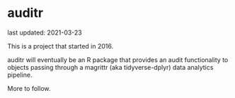 # auditr

last updated: 2021-03-23

This is a project that started in 2016. 

auditr will eventually be an R package that provides an audit functionality to objects passing through a magrittr (aka tidyverse-dplyr) data analytics pipeline.

More to follow.
